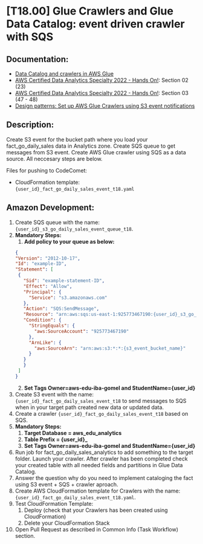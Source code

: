 # [T18.00] Glue Crawlers and Glue Data Catalog: event driven crawler with SQS

## Documentation:

- [Data Catalog and crawlers in AWS Glue](https://docs.aws.amazon.com/glue/latest/dg/catalog-and-crawler.html)
- [AWS Certified Data Analytics Specialty 2022 - Hands On!](https://www.udemy.com/course/aws-data-analytics/): Section 02 (23)
- [AWS Certified Data Analytics Specialty 2022 - Hands On!](https://www.udemy.com/course/aws-data-analytics/): Section 03 (47 - 48)
- [Design patterns: Set up AWS Glue Crawlers using S3 event notifications](https://aws.amazon.com/ru/blogs/big-data/run-aws-glue-crawlers-using-amazon-s3-event-notifications/)

## Description:

Create S3 event for the bucket path where you load your fact_go_daily_sales data in Analytics zone. Create SQS queue to get messages from S3 event. Create AWS Glue crawler using SQS as a data source. All neccesary steps are below.

Files for pushing to CodeComet:

- CloudFormation template: `{user_id}_fact_go_daily_sales_event_t18.yaml`

## Amazon Development:

1. Create SQS queue with the name: `{user_id}_s3_go_daily_sales_event_queue_t18`.
2. **Mandatory Steps:**
   1. **Add policy to your queue as below:**
   ```json
   {
   "Version": "2012-10-17",
   "Id": "example-ID",
   "Statement": [
    {
      "Sid": "example-statement-ID",
      "Effect": "Allow",
      "Principal": {
        "Service": "s3.amazonaws.com" 
      },
      "Action": "SQS:SendMessage",
      "Resource": "arn:aws:sqs:us-east-1:925773467190:{user_id}_s3_go_daily_sales_event_queue_t18",
      "Condition": {
        "StringEquals": {
          "aws:SourceAccount": "925773467190" 
        },
        "ArnLike": {
          "aws:SourceArn": "arn:aws:s3:*:*:{s3_event_bucket_name}" 
        }
      }
      }
    ]
   }
   ```
   2. **Set Tags Owner=aws-edu-iba-gomel and StudentName={user_id}**
3. Create S3 event with the name: `{user_id}_fact_go_daily_sales_event_t18` to send messages to SQS when in your target path created new data or updated data.
4. Create a crawler `{user_id}_fact_go_daily_sales_event_t18` based on SQS.
5. **Mandatory Steps:**
   1. **Target Database = aws_edu_analytics**
   2. **Table Prefix = {user_id}_**
   3. **Set Tags Owner=aws-edu-iba-gomel and StudentName={user_id}**
6. Run job for fact_go_daily_sales_analytics to add something to the target folder. Launch your crawler. After crawler has been completed check your created table with all needed fields and partitions in Glue Data Catalog.
7. Answer the question why do you need to implement cataloging the fact using S3 event + SQS + crawler aproach.
8. Create AWS CloudFormation template for Crawlers with the name: `{user_id}_fact_go_daily_sales_event_t18.yaml`.
9. Test CloudFormation Template:
   1. Deploy (check that your Crawlers has been created using CloudFormation)
   2. Delete your CloudFormation Stack
10. Open Pull Request as described in Common Info (Task Workflow) section.

